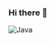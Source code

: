 ### Hi there 👋
<img alt="Java" src ="https://img.shields.io/badge/Java-007396.svg?&style=for-the-badge&logo=Java&logoColor=white"/>

<!--
**JAESKAAA/JAESKAAA** is a ✨ _special_ ✨ repository because its `README.md` (this file) appears on your GitHub profile.

Here are some ideas to get you started:

- 🔭 I’m currently working on ...
- 🌱 I’m currently learning ...
- 👯 I’m looking to collaborate on ...
- 🤔 I’m looking for help with ...
- 💬 Ask me about ...
- 📫 How to reach me: ...
- 😄 Pronouns: ...
- ⚡ Fun fact: ...
-->
